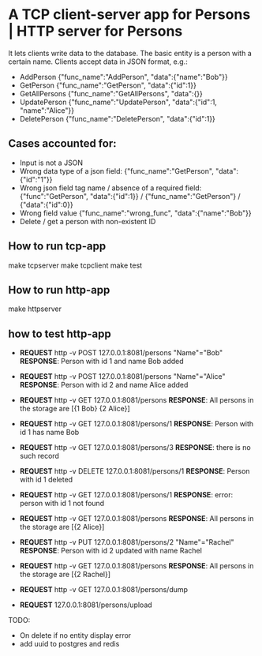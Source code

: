 # A TCP client-server app for Persons | HTTP server for Persons

It lets clients write data to the database. The basic entity is a person with a certain name. 
Clients accept data in JSON format, e.g.:

- AddPerson {"func_name":"AddPerson", "data":{"name":"Bob"}}
- GetPerson {"func_name":"GetPerson", "data":{"id":1}}
- GetAllPersons {"func_name":"GetAllPersons", "data":{}}
- UpdatePerson {"func_name":"UpdatePerson", "data":{"id":1, "name":"Alice"}}
- DeletePerson {"func_name":"DeletePerson", "data":{"id":1}}

## Cases accounted for: 

- Input is not a JSON
- Wrong data type of a json field: {"func_name":"GetPerson", "data":{"id":"1"}}
- Wrong json field tag name / absence of a required field: {"func":"GetPerson", "data":{"id":1}} / {"func_name":"GetPerson"} / {"data":{"id":0}}
- Wrong field value {"func_name":"wrong_func", "data":{"name":"Bob"}}
- Delete / get a person with non-existent ID

## How to run tcp-app

make tcpserver
make tcpclient
make test

## How to run http-app

make httpserver

## how to test http-app


- **REQUEST** http -v POST 127.0.0.1:8081/persons "Name"="Bob"      **RESPONSE**: Person with id 1 and name Bob added
- **REQUEST** http -v POST 127.0.0.1:8081/persons "Name"="Alice"    **RESPONSE**: Person with id 2 and name Alice added
- **REQUEST** http -v GET 127.0.0.1:8081/persons                    **RESPONSE**: All persons in the storage are [{1 Bob} {2 Alice}]
- **REQUEST** http -v GET 127.0.0.1:8081/persons/1                  **RESPONSE**: Person with id 1 has name Bob
- **REQUEST** http -v GET 127.0.0.1:8081/persons/3                  **RESPONSE**: there is no such record   
- **REQUEST** http -v DELETE 127.0.0.1:8081/persons/1               **RESPONSE**: Person with id 1 deleted
- **REQUEST** http -v GET 127.0.0.1:8081/persons/1                  **RESPONSE**: error: person with id 1 not found
- **REQUEST** http -v GET 127.0.0.1:8081/persons                    **RESPONSE**: All persons in the storage are [{2 Alice}]
- **REQUEST** http -v PUT 127.0.0.1:8081/persons/2 "Name"="Rachel" **RESPONSE**: Person with id 2 updated with name Rachel
- **REQUEST** http -v GET 127.0.0.1:8081/persons                    **RESPONSE**: All persons in the storage are [{2 Rachel}]

- **REQUEST** http -v GET 127.0.0.1:8081/persons/dump
- **REQUEST** 127.0.0.1:8081/persons/upload

TODO:
 - On delete if no entity display error
 - add uuid to postgres and redis